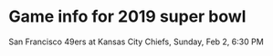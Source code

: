 # Game info for 2019 super bowl

San Francisco 49ers at Kansas City Chiefs, Sunday, Feb 2, 6:30 PM

